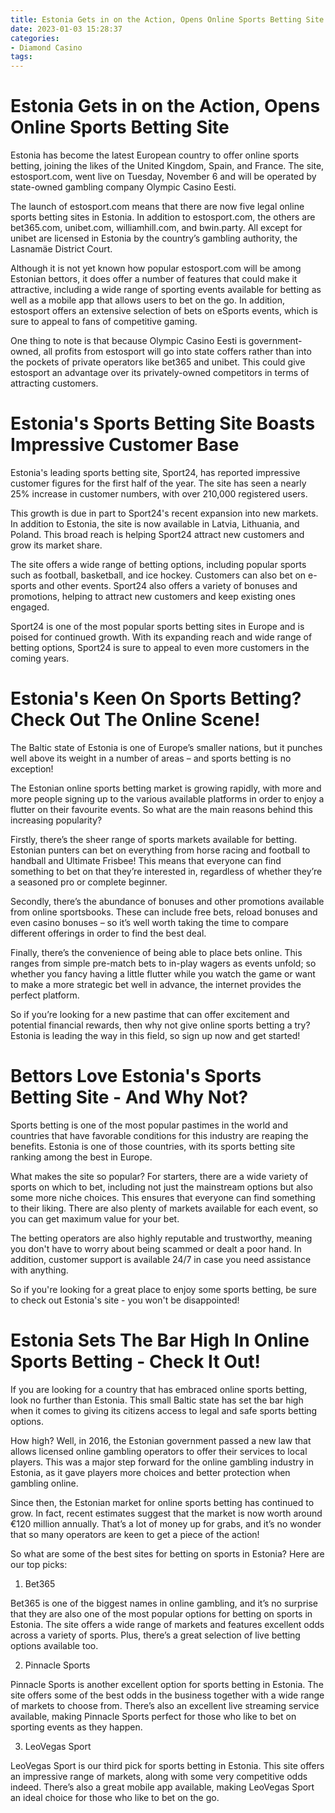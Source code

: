 ```yaml
---
title: Estonia Gets in on the Action, Opens Online Sports Betting Site
date: 2023-01-03 15:28:37
categories:
- Diamond Casino
tags:
---
```



#  Estonia Gets in on the Action, Opens Online Sports Betting Site

Estonia has become the latest European country to offer online sports betting, joining the likes of the United Kingdom, Spain, and France. The site, estosport.com, went live on Tuesday, November 6 and will be operated by state-owned gambling company Olympic Casino Eesti.

The launch of estosport.com means that there are now five legal online sports betting sites in Estonia. In addition to estosport.com, the others are bet365.com, unibet.com, williamhill.com, and bwin.party. All except for unibet are licensed in Estonia by the country’s gambling authority, the Lasnamäe District Court.

Although it is not yet known how popular estosport.com will be among Estonian bettors, it does offer a number of features that could make it attractive, including a wide range of sporting events available for betting as well as a mobile app that allows users to bet on the go. In addition, estosport offers an extensive selection of bets on eSports events, which is sure to appeal to fans of competitive gaming.

One thing to note is that because Olympic Casino Eesti is government-owned, all profits from estosport will go into state coffers rather than into the pockets of private operators like bet365 and unibet. This could give estosport an advantage over its privately-owned competitors in terms of attracting customers.

#  Estonia's Sports Betting Site Boasts Impressive Customer Base

Estonia's leading sports betting site, Sport24, has reported impressive customer figures for the first half of the year. The site has seen a nearly 25% increase in customer numbers, with over 210,000 registered users.

This growth is due in part to Sport24's recent expansion into new markets. In addition to Estonia, the site is now available in Latvia, Lithuania, and Poland. This broad reach is helping Sport24 attract new customers and grow its market share.

The site offers a wide range of betting options, including popular sports such as football, basketball, and ice hockey. Customers can also bet on e-sports and other events. Sport24 also offers a variety of bonuses and promotions, helping to attract new customers and keep existing ones engaged.

Sport24 is one of the most popular sports betting sites in Europe and is poised for continued growth. With its expanding reach and wide range of betting options, Sport24 is sure to appeal to even more customers in the coming years.

#  Estonia's Keen On Sports Betting? Check Out The Online Scene!

The Baltic state of Estonia is one of Europe’s smaller nations, but it punches well above its weight in a number of areas – and sports betting is no exception!

The Estonian online sports betting market is growing rapidly, with more and more people signing up to the various available platforms in order to enjoy a flutter on their favourite events. So what are the main reasons behind this increasing popularity?

Firstly, there’s the sheer range of sports markets available for betting. Estonian punters can bet on everything from horse racing and football to handball and Ultimate Frisbee! This means that everyone can find something to bet on that they’re interested in, regardless of whether they’re a seasoned pro or complete beginner.

Secondly, there’s the abundance of bonuses and other promotions available from online sportsbooks. These can include free bets, reload bonuses and even casino bonuses – so it’s well worth taking the time to compare different offerings in order to find the best deal.

Finally, there’s the convenience of being able to place bets online. This ranges from simple pre-match bets to in-play wagers as events unfold; so whether you fancy having a little flutter while you watch the game or want to make a more strategic bet well in advance, the internet provides the perfect platform.

So if you’re looking for a new pastime that can offer excitement and potential financial rewards, then why not give online sports betting a try? Estonia is leading the way in this field, so sign up now and get started!

#  Bettors Love Estonia's Sports Betting Site - And Why Not?

Sports betting is one of the most popular pastimes in the world and countries that have favorable conditions for this industry are reaping the benefits. Estonia is one of those countries, with its sports betting site ranking among the best in Europe.

What makes the site so popular? For starters, there are a wide variety of sports on which to bet, including not just the mainstream options but also some more niche choices. This ensures that everyone can find something to their liking. There are also plenty of markets available for each event, so you can get maximum value for your bet.

The betting operators are also highly reputable and trustworthy, meaning you don't have to worry about being scammed or dealt a poor hand. In addition, customer support is available 24/7 in case you need assistance with anything.

So if you're looking for a great place to enjoy some sports betting, be sure to check out Estonia's site - you won't be disappointed!

#  Estonia Sets The Bar High In Online Sports Betting - Check It Out!

If you are looking for a country that has embraced online sports betting, look no further than Estonia. This small Baltic state has set the bar high when it comes to giving its citizens access to legal and safe sports betting options.

How high? Well, in 2016, the Estonian government passed a new law that allows licensed online gambling operators to offer their services to local players. This was a major step forward for the online gambling industry in Estonia, as it gave players more choices and better protection when gambling online.

Since then, the Estonian market for online sports betting has continued to grow. In fact, recent estimates suggest that the market is now worth around €120 million annually. That’s a lot of money up for grabs, and it’s no wonder that so many operators are keen to get a piece of the action!

So what are some of the best sites for betting on sports in Estonia? Here are our top picks:

1. Bet365

Bet365 is one of the biggest names in online gambling, and it’s no surprise that they are also one of the most popular options for betting on sports in Estonia. The site offers a wide range of markets and features excellent odds across a variety of sports. Plus, there’s a great selection of live betting options available too.

2. Pinnacle Sports

Pinnacle Sports is another excellent option for sports betting in Estonia. The site offers some of the best odds in the business together with a wide range of markets to choose from. There’s also an excellent live streaming service available, making Pinnacle Sports perfect for those who like to bet on sporting events as they happen.

3. LeoVegas Sport

LeoVegas Sport is our third pick for sports betting in Estonia. This site offers an impressive range of markets, along with some very competitive odds indeed. There’s also a great mobile app available, making LeoVegas Sport an ideal choice for those who like to bet on the go.
